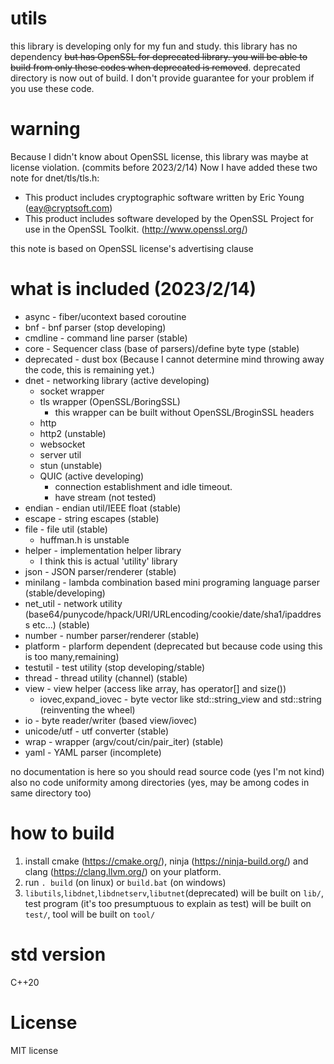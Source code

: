 # utils
this library is developing only for my fun and study.
this library has no dependency ~~but has OpenSSL for deprecated library.
you will be able to build from only these codes when deprecated is removed~~.
deprecated directory is now out of build.
I don't provide guarantee for your problem if you use these code.

# warning
Because I didn't know about OpenSSL license, this library was maybe at license violation. (commits before 2023/2/14)
Now I have added these two note for dnet/tls/tls.h:
+ This product includes cryptographic software written by Eric Young (eay@cryptsoft.com)
+ This product includes software developed by the OpenSSL Project for use in the OpenSSL Toolkit. (http://www.openssl.org/)

this note is based on OpenSSL license's advertising clause

# what is included (2023/2/14)
+ async - fiber/ucontext based coroutine
+ bnf - bnf parser (stop developing)
+ cmdline - command line parser (stable)
+ core - Sequencer class (base of parsers)/define byte type (stable)
+ deprecated - dust box (Because I cannot determine mind throwing away the code, this is remaining yet.)
+ dnet - networking library (active developing)
  + socket wrapper
  + tls wrapper (OpenSSL/BoringSSL)
    + this wrapper can be built without OpenSSL/BroginSSL headers
  + http
  + http2 (unstable)
  + websocket
  + server util
  + stun (unstable)
  + QUIC (active developing)
    + connection establishment and idle timeout.
    + have stream (not tested)
+ endian - endian util/IEEE float (stable)
+ escape - string escapes (stable)
+ file - file util (stable)
  + huffman.h is unstable
+ helper - implementation helper library
  + I think this is actual 'utility' library
+ json - JSON parser/renderer (stable)
+ minilang - lambda combination based mini programing language parser (stable/developing)
+ net_util - network utility (base64/punycode/hpack/URI/URLencoding/cookie/date/sha1/ipaddress etc...) (stable)
+ number - number parser/renderer (stable)
+ platform - plarform dependent (deprecated but because code using this is too many,remaining)
+ testutil - test utility (stop developing/stable)
+ thread - thread utility (channel) (stable)
+ view - view helper (access like array, has operator[] and size())
  + iovec,expand_iovec - byte vector like std::string_view and std::string (reinventing the wheel)
+ io - byte reader/writer (based view/iovec)
+ unicode/utf - utf converter (stable)
+ wrap - wrapper (argv/cout/cin/pair_iter) (stable)
+ yaml - YAML parser (incomplete)

no documentation is here so you should read source code (yes I'm not kind)
also no code uniformity among directories (yes, may be among codes in same directory too)

# how to build
1. install cmake (https://cmake.org/), ninja (https://ninja-build.org/) and clang (https://clang.llvm.org/) on your platform.
2. run `. build` (on linux) or `build.bat` (on windows)
3. `libutils`,`libdnet`,`libdnetserv`,`libutnet`(deprecated) will be built on `lib/`, test program (it's too presumptuous to explain as test) will be built on `test/`, tool will be built on `tool/`

# std version
C++20

# License

MIT license
